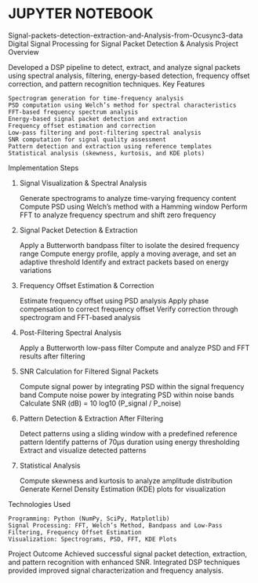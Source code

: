 # JUPYTER NOTEBOOK

Signal-packets-detection-extraction-and-Analysis-from-Ocusync3-data
Digital Signal Processing for Signal Packet Detection & Analysis
Project Overview

Developed a DSP pipeline to detect, extract, and analyze signal packets using spectral analysis, filtering, energy-based detection, frequency offset correction, and pattern recognition techniques.
Key Features

    Spectrogram generation for time-frequency analysis
    PSD computation using Welch’s method for spectral characteristics
    FFT-based frequency spectrum analysis
    Energy-based signal packet detection and extraction
    Frequency offset estimation and correction
    Low-pass filtering and post-filtering spectral analysis
    SNR computation for signal quality assessment
    Pattern detection and extraction using reference templates
    Statistical analysis (skewness, kurtosis, and KDE plots)

Implementation Steps
1. Signal Visualization & Spectral Analysis

    Generate spectrograms to analyze time-varying frequency content
    Compute PSD using Welch’s method with a Hamming window
    Perform FFT to analyze frequency spectrum and shift zero frequency

2. Signal Packet Detection & Extraction

    Apply a Butterworth bandpass filter to isolate the desired frequency range
    Compute energy profile, apply a moving average, and set an adaptive threshold
    Identify and extract packets based on energy variations

3. Frequency Offset Estimation & Correction

    Estimate frequency offset using PSD analysis
    Apply phase compensation to correct frequency offset
    Verify correction through spectrogram and FFT-based analysis

4. Post-Filtering Spectral Analysis

    Apply a Butterworth low-pass filter
    Compute and analyze PSD and FFT results after filtering

5. SNR Calculation for Filtered Signal Packets

    Compute signal power by integrating PSD within the signal frequency band
    Compute noise power by integrating PSD within noise bands
    Calculate SNR (dB) = 10 log10 (P_signal / P_noise)

6. Pattern Detection & Extraction After Filtering

    Detect patterns using a sliding window with a predefined reference pattern
    Identify patterns of 70µs duration using energy thresholding
    Extract and visualize detected patterns

7. Statistical Analysis

    Compute skewness and kurtosis to analyze amplitude distribution
    Generate Kernel Density Estimation (KDE) plots for visualization

Technologies Used

    Programming: Python (NumPy, SciPy, Matplotlib)
    Signal Processing: FFT, Welch’s Method, Bandpass and Low-Pass Filtering, Frequency Offset Estimation
    Visualization: Spectrograms, PSD, FFT, KDE Plots

Project Outcome
Achieved successful signal packet detection, extraction, and pattern recognition with enhanced SNR. Integrated DSP techniques provided improved signal characterization and frequency analysis.
